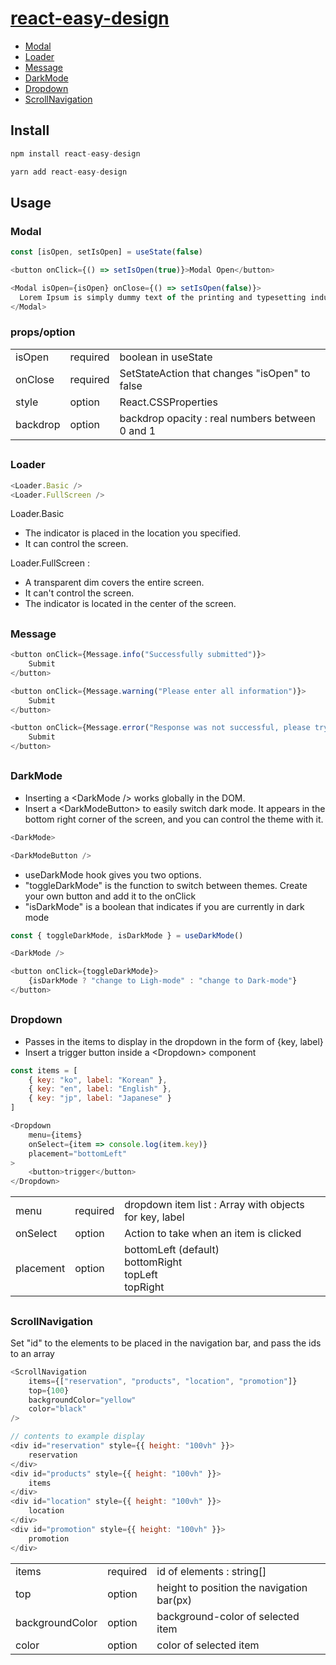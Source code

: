 # [react-easy-design](https://github.com/H-Genie/react-easy-design)

- [Modal](#modal)
- [Loader](#loader)
- [Message](#message)
- [DarkMode](#darkmode)
- [Dropdown](#dropdown)
- [ScrollNavigation](#scrollnavigation)

## Install

```js
npm install react-easy-design
```

```js
yarn add react-easy-design
```

## Usage

### Modal

```js
const [isOpen, setIsOpen] = useState(false)

<button onClick={() => setIsOpen(true)}>Modal Open</button>

<Modal isOpen={isOpen} onClose={() => setIsOpen(false)}>
  Lorem Ipsum is simply dummy text of the printing and typesetting industry.
</Modal>
```

### props/option

<table>
    <tr>
        <td>isOpen</td>
        <td>required</td>
        <td>boolean in useState</td>
    </tr>
    <tr>
        <td>onClose</td>
        <td>required</td>
        <td>SetStateAction that changes "isOpen" to false</td>
    </tr>
    <tr>
        <td>style</td>
        <td>option</td>
        <td>React.CSSProperties</td>
    </tr>
    <tr>
        <td>backdrop</td>
        <td>option</td>
        <td>backdrop opacity : real numbers between 0 and 1</td>
    </tr>
</table>

##

### Loader

```js
<Loader.Basic />
<Loader.FullScreen />
```

Loader.Basic

- The indicator is placed in the location you specified.
- It can control the screen.

Loader.FullScreen :

- A transparent dim covers the entire screen.
- It can't control the screen.
- The indicator is located in the center of the screen.

##

### Message

```js
<button onClick={Message.info("Successfully submitted")}>
    Submit
</button>

<button onClick={Message.warning("Please enter all information")}>
    Submit
</button>

<button onClick={Message.error("Response was not successful, please try again.")}>
    Submit
</button>
```

##

### DarkMode

- Inserting a &lt;DarkMode /&gt; works globally in the DOM.
- Insert a &lt;DarkModeButton&gt; to easily switch dark mode. It appears in the bottom right corner of the screen, and you can control the theme with it.

```js
<DarkMode>

<DarkModeButton />
```

- useDarkMode hook gives you two options.
- "toggleDarkMode" is the function to switch between themes. Create your own button and add it to the onClick
- "isDarkMode" is a boolean that indicates if you are currently in dark mode

```js
const { toggleDarkMode, isDarkMode } = useDarkMode()

<DarkMode />

<button onClick={toggleDarkMode}>
    {isDarkMode ? "change to Ligh-mode" : "change to Dark-mode"}
</button>
```

##

### Dropdown

- Passes in the items to display in the dropdown in the form of {key, label}
- Insert a trigger button inside a &lt;Dropdown&gt; component

```js
const items = [
    { key: "ko", label: "Korean" },
    { key: "en", label: "English" },
    { key: "jp", label: "Japanese" }
]

<Dropdown
    menu={items}
    onSelect={item => console.log(item.key)}
    placement="bottomLeft"
>
    <button>trigger</button>
</Dropdown>
```

<table>
    <tr>
        <td>menu</td>
        <td>required</td>
        <td>dropdown item list : Array with objects for key, label</td>
    </tr>
    <tr>
        <td>onSelect</td>
        <td>option</td>
        <td>Action to take when an item is clicked</td>
    </tr>
    <tr>
        <td>placement</td>
        <td>option</td>
        <td>
            bottomLeft (default)<br />
            bottomRight<br />
            topLeft<br />
            topRight
        </td>
    </tr>
</table>

##

### ScrollNavigation

Set "id" to the elements to be placed in the navigation bar, and pass the ids to an array

```js
<ScrollNavigation
    items={["reservation", "products", "location", "promotion"]}
    top={100}
    backgroundColor="yellow"
    color="black"
/>

// contents to example display
<div id="reservation" style={{ height: "100vh" }}>
    reservation
</div>
<div id="products" style={{ height: "100vh" }}>
    items
</div>
<div id="location" style={{ height: "100vh" }}>
    location
</div>
<div id="promotion" style={{ height: "100vh" }}>
    promotion
</div>
```

<table>
    <tr>
        <td>items</td>
        <td>required</td>
        <td>id of elements : string[]</td>
    </tr>
    <tr>
        <td>top</td>
        <td>option</td>
        <td>height to position the navigation bar(px)</td>
    </tr>
    <tr>
        <td>backgroundColor</td>
        <td>option</td>
        <td>background-color of selected item</td>
    </tr>
    <tr>
        <td>color</td>
        <td>option</td>
        <td>color of selected item</td>
    </tr>
</table>
